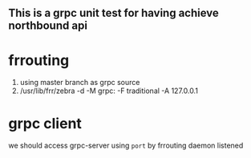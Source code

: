 This is a grpc unit test for having achieve northbound api
----------------------------------------------------------

frrouting
=========

1. using master branch as grpc source
2. /usr/lib/frr/zebra -d -M grpc:<port> -F traditional -A 127.0.0.1

grpc client
===========

we should access grpc-server using `port` by frrouting daemon listened
